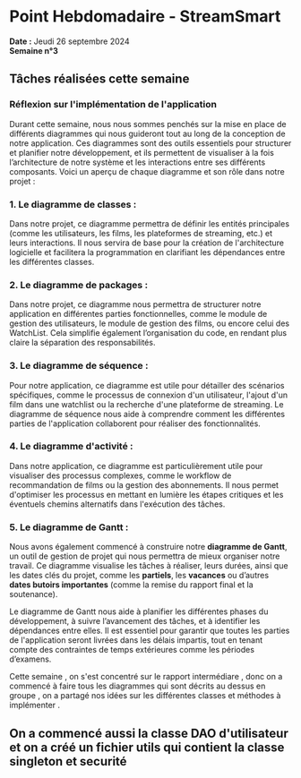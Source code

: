 # Point Hebdomadaire - StreamSmart

**Date :** Jeudi 26 septembre 2024  
**Semaine n°3**

## Tâches réalisées cette semaine 

### Réflexion sur l'implémentation de l'application

Durant cette semaine, nous nous sommes penchés sur la mise en place de différents diagrammes qui nous guideront tout au long de la conception de notre application. Ces diagrammes sont des outils essentiels pour structurer et planifier notre développement, et ils permettent de visualiser à la fois l’architecture de notre système et les interactions entre ses différents composants. Voici un aperçu de chaque diagramme et son rôle dans notre projet :

### 1. **Le diagramme de classes :**

Dans notre projet, ce diagramme permettra de définir les entités principales (comme les utilisateurs, les films, les plateformes de streaming, etc.) et leurs interactions. Il nous servira de base pour la création de l'architecture logicielle et facilitera la programmation en clarifiant les dépendances entre les différentes classes.

### 2. **Le diagramme de packages :**

Dans notre projet, ce diagramme nous permettra de structurer notre application en différentes parties fonctionnelles, comme le module de gestion des utilisateurs, le module de gestion des films, ou encore celui des WatchList. Cela simplifie également l’organisation du code, en rendant plus claire la séparation des responsabilités.

### 3. **Le diagramme de séquence :**
 
Pour notre application, ce diagramme est utile pour détailler des scénarios spécifiques, comme le processus de connexion d'un utilisateur, l'ajout d'un film dans une watchlist ou la recherche d'une plateforme de streaming. Le diagramme de séquence nous aide à comprendre comment les différentes parties de l'application collaborent pour réaliser des fonctionnalités.

### 4. **Le diagramme d'activité :**

Dans notre application, ce diagramme est particulièrement utile pour visualiser des processus complexes, comme le workflow de recommandation de films ou la gestion des abonnements. Il nous permet d'optimiser les processus en mettant en lumière les étapes critiques et les éventuels chemins alternatifs dans l'exécution des tâches.

### 5. **Le diagramme de Gantt :**

Nous avons également commencé à construire notre **diagramme de Gantt**, un outil de gestion de projet qui nous permettra de mieux organiser notre travail. Ce diagramme visualise les tâches à réaliser, leurs durées, ainsi que les dates clés du projet, comme les **partiels**, les **vacances** ou d’autres **dates butoirs importantes** (comme la remise du rapport final et la soutenance).  

Le diagramme de Gantt nous aide à planifier les différentes phases du développement, à suivre l’avancement des tâches, et à identifier les dépendances entre elles. Il est essentiel pour garantir que toutes les parties de l'application seront livrées dans les délais impartis, tout en tenant compte des contraintes de temps extérieures comme les périodes d’examens.

Cette semaine , on s'est concentré sur le rapport intermédiare , donc on a commencé à faire tous les diagrammes qui sont décrits au dessus en groupe , on a partagé nos idées sur les différentes classes et méthodes à implémenter .

On a commencé aussi la classe DAO d'utilisateur et on a créé un fichier utils qui contient la classe singleton et securité
---

